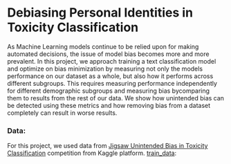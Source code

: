 # Debiasing Personal Identities in Toxicity Classification

As Machine Learning models continue to be relied upon for making automated decisions, the issue of model bias becomes more and more prevalent. In this project, we approach training a text classification model and optimize on bias minimization by measuring not only the models performance on our dataset as a whole, but also how it performs across different subgroups. This requires measuring performance independently for different demographic subgroups and measuring bias bycomparing them to results from the rest of our data. We show how unintended bias can be detected using these metrics and how removing bias from a dataset completely can result in worse results.

### Data:
For this project, we used data from [Jigsaw Unintended Bias in Toxicity Classification](https://www.kaggle.com/c/jigsaw-unintended-bias-in-toxicity-classification/data) competition from Kaggle platform.
[train_data](https://www.kaggle.com/c/jigsaw-unintended-bias-in-toxicity-classification/download/train.csv): 
